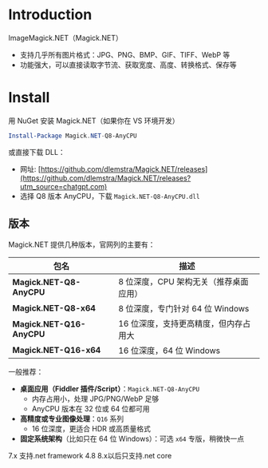 # Introduction
ImageMagick.NET（Magick.NET）
- 支持几乎所有图片格式：JPG、PNG、BMP、GIF、TIFF、WebP 等    
- 功能强大，可以直接读取字节流、获取宽度、高度、转换格式、保存等    

# Install
用 NuGet 安装 Magick.NET（如果你在 VS 环境开发）
```powershell
Install-Package Magick.NET-Q8-AnyCPU
```
或直接下载 DLL：
- 网址: [https://github.com/dlemstra/Magick.NET/releases](https://github.com/dlemstra/Magick.NET/releases?utm_source=chatgpt.com)    
- 选择 Q8 版本 AnyCPU，下载 `Magick.NET-Q8-AnyCPU.dll`
## 版本
Magick.NET 提供几种版本，官网列的主要有：

| 包名                        | 描述                      |
| ------------------------- | ----------------------- |
| **Magick.NET-Q8-AnyCPU**  | 8 位深度，CPU 架构无关（推荐桌面应用）  |
| **Magick.NET-Q8-x64**     | 8 位深度，专门针对 64 位 Windows |
| **Magick.NET-Q16-AnyCPU** | 16 位深度，支持更高精度，但内存占用大    |
| **Magick.NET-Q16-x64**    | 16 位深度，64 位 Windows     |
一般推荐：
- **桌面应用（Fiddler 插件/Script）**：`Magick.NET-Q8-AnyCPU`    
    - 内存占用小，处理 JPG/PNG/WebP 足够        
    - AnyCPU 版本在 32 位或 64 位都可用        
- **高精度或专业图像处理**：`Q16` 系列    
    - 16 位深度，更适合 HDR 或高质量格式        
- **固定系统架构**（比如只在 64 位 Windows）：可选 `x64` 专版，稍微快一点

7.x 支持.net framework 4.8
8.x以后只支持.net core

